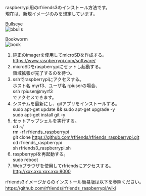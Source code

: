 raspberrypi用のrfriends3のインストール方法です。  
現在は、新規イメージのみを想定しています。  

Bullseye  
![bbulls](https://github.com/user-attachments/assets/b70bfbd6-53d4-4ff8-9e96-c73969b3fde8)
  
Bookworm  
![book](https://github.com/user-attachments/assets/8fe74637-4cb6-44ca-863d-e07c685ab105)
  
  
1. 純正のimagerを使用してmicroSDを作成する。   
   https://www.raspberrypi.com/software/
2. microSDをraspberrypiにセットし起動する。  
   領域拡張が完了するのを待つ。  
3. sshでraspberrypiにアクセスする。  
   ホスト名 myrf3、ユーザ名 rpiuserの場合、  
   ssh rpiuser@myrf3  
   でアクセスできます。  
4. システムを最新にし、gitアプリをインストールする。  
   sudo apt-get update && sudo apt-get upgrade -y  
   sudo apt-get install git -y  
5. セットアップシェルを実行する。  
   cd  ~/  
   rm -rf rfriends_raspberrypi  
   git clone https://github.com/rfriends/rfriends_raspberrypi.git  
   cd rfriends_raspberrypi  
   sh rfriends3_raspberrypi.sh
6. raspberrypiを再起動する。  
   sudo reboot  
7. Webブラウザを使用してrfriendsにアクセスする。  
   http://xxx.xxx.xxx.xxx:8000
   
rfriends3イメージからのインストール簡易版は以下を参照ください。  
https://github.com/rfriends/rfriends_raspberrypi/wiki  　　
